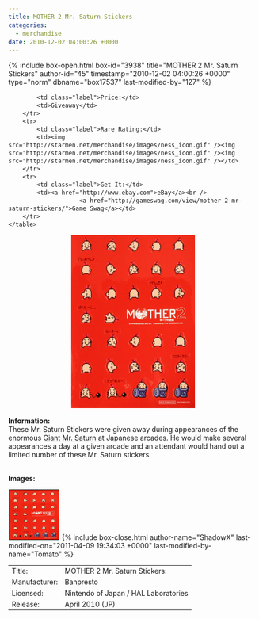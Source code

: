 ```yaml
---
title: MOTHER 2 Mr. Saturn Stickers
categories:
  - merchandise
date: 2010-12-02 04:00:26 +0000
---
```

{% include box-open.html box-id="3938" title="MOTHER 2 Mr. Saturn Stickers" author-id="45" timestamp="2010-12-02 04:00:26 +0000" type="norm" dbname="box17537" last-modified-by="127" %}
<div class="gameinfo">
	<table>
		<tr>
			<td class="label">Title:</td>
			<td>MOTHER 2 Mr. Saturn Stickers:</td>
		</tr>
		<tr>
			<td class="label">Manufacturer:</td>
			<td>Banpresto</td>
		</tr>
		<tr>
			<td class="label">Licensed:</td>
			<td>Nintendo of Japan / HAL Laboratories</td>
		</tr>
		<tr>
			<td class="label">Release:</td>
			<td> April 2010 (JP)</td>
		</tr>
		<tr>

			<td class="label">Price:</td>
			<td>Giveaway</td>
		</tr>
		<tr>
			<td class="label">Rare Rating:</td>
			<td><img src="http://starmen.net/merchandise/images/ness_icon.gif" /><img src="http://starmen.net/merchandise/images/ness_icon.gif" /><img src="http://starmen.net/merchandise/images/ness_icon.gif" /></td>
		</tr>
		<tr>
			<td class="label">Get It:</td>
			<td><a href="http://www.ebay.com">eBay</a><br />
                        <a href="http://gameswag.com/view/mother-2-mr-saturn-stickers/">Game Swag</a></td>
		</tr>
	</table>
</div>



<p>
	<center>
	<img src="/merchandise/images/m2ms_stickers_title.jpg" border="0" title="MOTHER 2 Mr. Saturn Stickers" />
	</center>
</p>

<b>Information:</b>
	<br />
These Mr. Saturn Stickers were given away during appearances of the enormous <a href="http://www.youtube.com/watch?v=A7WoZBfidbU" >Giant Mr. Saturn</a> at Japanese arcades. He would make several appearances a day at a given arcade and an attendant would hand out a limited number of these Mr. Saturn stickers.
<br /><br />

<b>Images:</b>
	<br />

<a href="/merchandise/images/m2ms_stickers.jpg" ><img src="/merchandise/images/m2ms_stickers.jpg" title="MOTHER 2 Mr. Saturn Stickers" border="1" width="100" height="100" hspace="1" /></a>
{% include box-close.html author-name="ShadowX" last-modified-on="2011-04-09 19:34:03 +0000" last-modified-by-name="Tomato" %}
